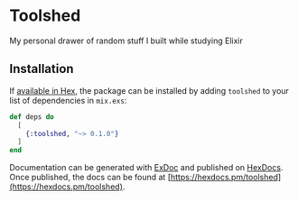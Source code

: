 # Toolshed

My personal drawer of random stuff I built while studying Elixir

## Installation

If [available in Hex](https://hex.pm/docs/publish), the package can be installed
by adding `toolshed` to your list of dependencies in `mix.exs`:

```elixir
def deps do
  [
    {:toolshed, "~> 0.1.0"}
  ]
end
```

Documentation can be generated with [ExDoc](https://github.com/elixir-lang/ex_doc)
and published on [HexDocs](https://hexdocs.pm). Once published, the docs can
be found at [https://hexdocs.pm/toolshed](https://hexdocs.pm/toolshed).

